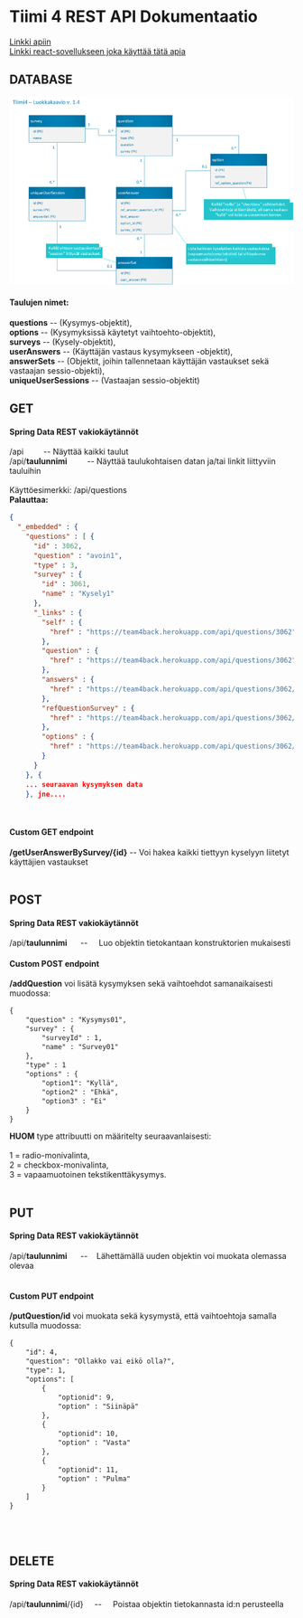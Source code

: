 # Tiimi 4 REST API Dokumentaatio

[Linkki apiin](https://team4back.herokuapp.com/api/)<br>
[Linkki react-sovellukseen joka käyttää tätä apia](https://team4front.herokuapp.com/)

## DATABASE
![Luokkakaavio](img/luokkakaavio-v1_4.png?raw=true "Title")

#### Taulujen nimet:
**questions** -- (Kysymys-objektit),<br>
**options** -- (Kysymyksissä käytetyt vaihtoehto-objektit),<br> 
**surveys** -- (Kysely-objektit),<br> 
**userAnswers** -- (Käyttäjän vastaus kysymykseen -objektit),<br>
**answerSets** -- (Objektit, joihin tallennetaan käyttäjän vastaukset sekä vastaajan sessio-objekti),<br> 
**uniqueUserSessions** -- (Vastaajan sessio-objektit)<br>

## GET
#### Spring Data REST vakiokäytännöt
/api&nbsp;&nbsp;&nbsp;&nbsp;&nbsp;&nbsp;&nbsp;&nbsp; -- Näyttää kaikki taulut<br>
/api/**taulunnimi**&nbsp;&nbsp;&nbsp;&nbsp;&nbsp;&nbsp;&nbsp;&nbsp; -- Näyttää taulukohtaisen datan ja/tai linkit liittyviin tauluihin<br><br>
Käyttöesimerkki: /api/questions<br>
**Palauttaa:**<br>
```json
{
  "_embedded" : {
    "questions" : [ {
      "id" : 3062,
      "question" : "avoin1",
      "type" : 3,
      "survey" : {
        "id" : 3061,
        "name" : "Kysely1"
      },
      "_links" : {
        "self" : {
          "href" : "https://team4back.herokuapp.com/api/questions/3062"
        },
        "question" : {
          "href" : "https://team4back.herokuapp.com/api/questions/3062"
        },
        "answers" : {
          "href" : "https://team4back.herokuapp.com/api/questions/3062/answers"
        },
        "refQuestionSurvey" : {
          "href" : "https://team4back.herokuapp.com/api/questions/3062/refQuestionSurvey"
        },
        "options" : {
          "href" : "https://team4back.herokuapp.com/api/questions/3062/options"
        }
      }
    }, {
    ... seuraavan kysymyksen data 
    }, jne....
```
<br>
    
#### Custom GET endpoint
**/getUserAnswerBySurvey/{id}** -- 
Voi hakea kaikki tiettyyn kyselyyn liitetyt käyttäjien vastaukset<br><br>

    

## POST
#### Spring Data REST vakiokäytännöt
/api/**taulunnimi** &nbsp;&nbsp;&nbsp;&nbsp; --&nbsp;&nbsp;&nbsp;&nbsp; Luo objektin tietokantaan konstruktorien mukaisesti<br>
#### Custom POST endpoint

**/addQuestion** voi lisätä kysymyksen sekä vaihtoehdot samanaikaisesti muodossa:<br>
```
{
	"question" : "Kysymys01",
	"survey" : {
		"surveyId" : 1,
		"name" : "Survey01"
	},
	"type" : 1
	"options" : {
		"option1": "Kyllä",
		"option2" : "Ehkä",
		"option3" : "Ei"
	}
}
```

**HUOM** type attribuutti on määritelty seuraavanlaisesti:<br><br>
1 = radio-monivalinta,<br>
2 = checkbox-monivalinta,<br>
3 = vapaamuotoinen tekstikenttäkysymys.
<br><br>

## PUT
#### Spring Data REST vakiokäytännöt
/api/**taulunnimi** &nbsp;&nbsp;&nbsp;&nbsp; --&nbsp;&nbsp;&nbsp;&nbsp;Lähettämällä uuden objektin voi muokata olemassa olevaa<br><br>
#### Custom PUT endpoint
**/putQuestion/id** voi muokata sekä kysymystä, että vaihtoehtoja samalla kutsulla muodossa:<br>
```
{
    "id": 4,
    "question": "Ollakko vai eikö olla?",
    "type": 1,
	"options": [
		{
			"optionid": 9,
			"option" : "Siinäpä"
		},
		{
			"optionid": 10,
			"option" : "Vasta"
		},
		{
			"optionid": 11,
			"option" : "Pulma"
		}
	]
}
```
<br><br>

## DELETE
#### Spring Data REST vakiokäytännöt
/api/**taulunnimi**/{id}&nbsp;&nbsp;&nbsp;&nbsp; --&nbsp;&nbsp;&nbsp;&nbsp; Poistaa objektin tietokannasta id:n perusteella<br><br>


##
